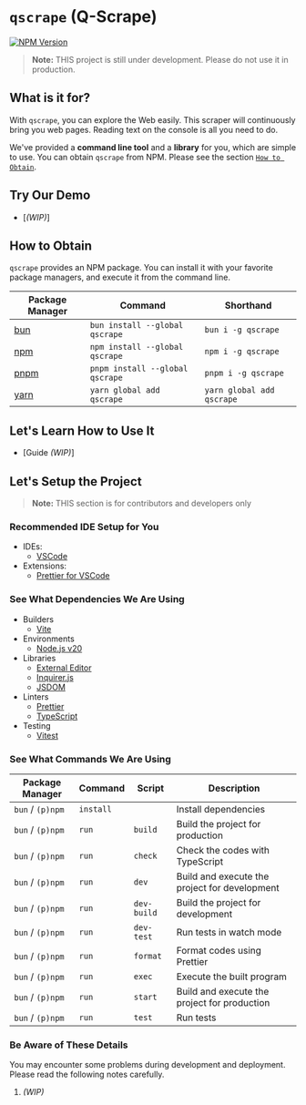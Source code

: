 # `qscrape` (Q-Scrape)

[![NPM Version](https://img.shields.io/npm/v/qscrape?style=for-the-badge&logo=npm&logoColor=white)](https://www.npmjs.com/package/qscrape)

> **Note:** THIS project is still under development. Please do not use it in production.

## What is it for?

With `qscrape`, you can explore the Web easily. This scraper will continuously bring you web pages. Reading text on the console is all you need to do.

We've provided a **command line tool** and a **library** for you, which are simple to use. You can obtain `qscrape` from NPM. Please see the section [`How to Obtain`](#how-to-obtain).

## Try Our Demo

- [_(WIP)_]

## How to Obtain

`qscrape` provides an NPM package. You can install it with your favorite package managers, and execute it from the command line.

| Package Manager               | Command                         | Shorthand                 |
| ----------------------------- | ------------------------------- | ------------------------- |
| [bun](https://bun.sh/)        | `bun install --global qscrape`  | `bun i -g qscrape`        |
| [npm](https://www.npmjs.com/) | `npm install --global qscrape`  | `npm i -g qscrape`        |
| [pnpm](https://pnpm.io/)      | `pnpm install --global qscrape` | `pnpm i -g qscrape`       |
| [yarn](https://yarnpkg.com/)  | `yarn global add qscrape`       | `yarn global add qscrape` |

## Let's Learn How to Use It

- [Guide _*(WIP)*_]

## Let's Setup the Project

> **Note:** THIS section is for contributors and developers only

### Recommended IDE Setup for You

- IDEs:
  - [VSCode](https://code.visualstudio.com/)
- Extensions:
  - [Prettier for VSCode](https://marketplace.visualstudio.com/items?itemName=esbenp.prettier-vscode)

### See What Dependencies We Are Using

- Builders
  - [Vite](https://vitejs.dev/)
- Environments
  - [Node.js v20](https://nodejs.org/)
- Libraries
  - [External Editor](https://github.com/mrkmg/node-external-editor)
  - [Inquirer.js](https://github.com/SBoudrias/Inquirer.js)
  - [JSDOM](https://github.com/jsdom/jsdom)
- Linters
  - [Prettier](https://prettier.io/)
  - [TypeScript](https://www.typescriptlang.org/)
- Testing
  - [Vitest](https://vitest.dev/)

### See What Commands We Are Using

| Package Manager  | Command   | Script      | Description                                   |
| ---------------- | --------- | ----------- | --------------------------------------------- |
| `bun` / `(p)npm` | `install` |             | Install dependencies                          |
| `bun` / `(p)npm` | `run`     | `build`     | Build the project for production              |
| `bun` / `(p)npm` | `run`     | `check`     | Check the codes with TypeScript               |
| `bun` / `(p)npm` | `run`     | `dev`       | Build and execute the project for development |
| `bun` / `(p)npm` | `run`     | `dev-build` | Build the project for development             |
| `bun` / `(p)npm` | `run`     | `dev-test`  | Run tests in watch mode                       |
| `bun` / `(p)npm` | `run`     | `format`    | Format codes using Prettier                   |
| `bun` / `(p)npm` | `run`     | `exec`      | Execute the built program                     |
| `bun` / `(p)npm` | `run`     | `start`     | Build and execute the project for production  |
| `bun` / `(p)npm` | `run`     | `test`      | Run tests                                     |

### Be Aware of These Details

You may encounter some problems during development and deployment.
Please read the following notes carefully.

1. _(WIP)_
